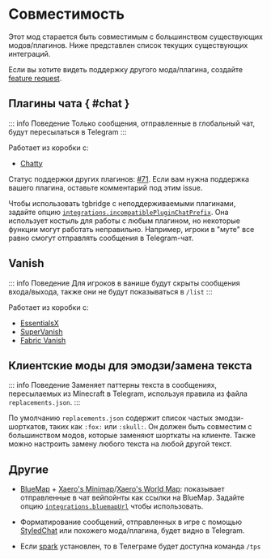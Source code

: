 # Совместимость

Этот мод старается быть совместимым с большинством существующих
модов/плагинов.
Ниже представлен список текущих существующих интеграций.

Если вы хотите видеть поддержку другого мода/плагина,
создайте [feature request](https://github.com/vanutp/tgbridge/issues/new?template=feature_request.yml).

## Плагины чата { #chat }

::: info Поведение
Только сообщения, отправленные в глобальный чат, будут пересылаться в Telegram
:::

Работает из коробки с:

- [Chatty](https://www.spigotmc.org/resources/chatty-lightweight-universal-bukkit-chat-system-solution-1-7-10-1-20.59411/)

Статус поддержки других плагинов: [#71](https://github.com/vanutp/tgbridge/issues/71).
Если вам нужна поддержка вашего плагина, оставьте комментарий под этим issue.

Чтобы использовать tgbridge с неподдерживаемыми плагинами, задайте опцию
[`integrations.incompatiblePluginChatPrefix`](/ru/reference#incompatiblepluginchatprefix).
Она использует костыль для работы с любым плагином, но некоторые функции могут работать неправильно.
Например, игроки в "муте" все равно смогут отправлять сообщения в Telegram-чат.

## Vanish

::: info Поведение
Для игроков в ванише будут скрыты сообщения входа/выхода,
также они не будут показываться в `/list`
:::

Работает из коробки с:

- [EssentialsX](https://modrinth.com/plugin/essentialsx)
- [SuperVanish](https://www.spigotmc.org/resources/supervanish-be-invisible.1331/)
- [Fabric Vanish](https://modrinth.com/mod/vanish)

## Клиентские моды для эмодзи/замена текста

::: info Поведение
Заменяет паттерны текста в сообщениях, пересылаемых из Minecraft в Telegram,
используя правила из файла `replacements.json`.
:::

По умолчанию `replacements.json` содержит список частых эмодзи-шорткатов, таких как `:fox:` или `:skull:`.
Он должен быть совместим с большинством модов, которые заменяют шорткаты на клиенте.
Также можно настроить замену любого текста на любой другой текст.

## Другие

- [BlueMap](https://modrinth.com/plugin/bluemap) +
  [Xaero's Minimap](https://modrinth.com/mod/xaeros-minimap)/[Xaero's World Map](https://modrinth.com/mod/xaeros-world-map):
  показывает отправленные в чат вейпойнты как ссылки на BlueMap.
  Задайте опцию [`integrations.bluemapUrl`](/ru/reference#bluemapurl) чтобы использовать.

- Форматирование сообщений, отправленных в игре с помощью [StyledChat](https://modrinth.com/mod/styled-chat)
  или похожего мода/плагина, будет видно в Telegram.

- Если [spark](https://modrinth.com/mod/spark) установлен, то в Телеграме будет доступна команда `/tps`
